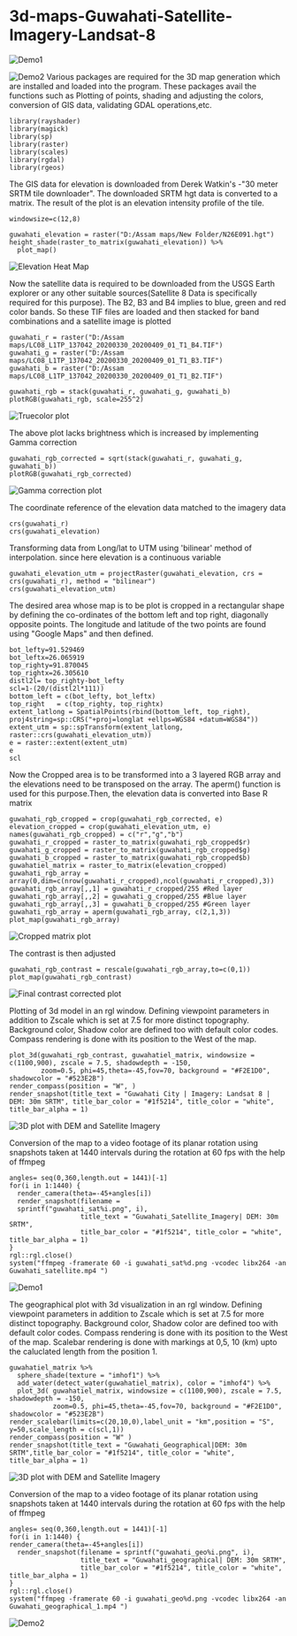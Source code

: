 # 3d-maps-Guwahati-Satellite-Imagery-Landsat-8

![Demo1](https://github.com/Hwoabam/3d-maps-Guwahati-Satellite-Imagery-Landsat-8/blob/master/Media/Animation/GIF1..gif)

![Demo2](https://github.com/Hwoabam/3d-maps-Guwahati-Satellite-Imagery-Landsat-8/blob/master/Media/Animation/GIF2.gif)
Various packages are required for the 3D map generation which are installed and loaded into the program. These packages avail the functions such as Plotting of points, shading and adjusting the colors, conversion of GIS data, validating GDAL operations,etc. 
```{r}
library(rayshader)
library(magick)
library(sp)
library(raster)
library(scales)
library(rgdal)
library(rgeos)
```
The GIS data for elevation is downloaded from Derek Watkin's -"30 meter SRTM tile downloader". The downloaded SRTM hgt data is converted to a matrix. The result of the plot is an elevation intensity profile of the tile.
```{r fig1, fig.height = 12, fig.width = 8, align= "center"}
windowsize=c(12,8)

guwahati_elevation = raster("D:/Assam maps/New Folder/N26E091.hgt")
height_shade(raster_to_matrix(guwahati_elevation)) %>%
  plot_map()
```
![Elevation Heat Map](https://github.com/Hwoabam/3d-maps-Guwahati-Satellite-Imagery-Landsat-8/blob/master/Media/Plots/Elevation_heatmap.png)

Now the satellite data is required to be downloaded from the USGS Earth explorer or any other suitable sources(Satellite 8 Data is specifically required for this purpose). The B2, B3 and B4 implies to blue, green and red color bands. So these TIF files are loaded and then stacked for band combinations and a satellite image is plotted 
```{r fig2, fig.height = 12, fig.width = 8, align= "center"}
guwahati_r = raster("D:/Assam maps/LC08_L1TP_137042_20200330_20200409_01_T1_B4.TIF")
guwahati_g = raster("D:/Assam maps/LC08_L1TP_137042_20200330_20200409_01_T1_B3.TIF")
guwahati_b = raster("D:/Assam maps/LC08_L1TP_137042_20200330_20200409_01_T1_B2.TIF")

guwahati_rgb = stack(guwahati_r, guwahati_g, guwahati_b)
plotRGB(guwahati_rgb, scale=255^2)
```
![Truecolor plot](https://github.com/Hwoabam/3d-maps-Guwahati-Satellite-Imagery-Landsat-8/blob/master/Media/Plots/RGB.png)

The above plot lacks brightness which is increased by implementing Gamma correction
```{r fig3, fig.height = 12, fig.width = 8, align= "center"}
guwahati_rgb_corrected = sqrt(stack(guwahati_r, guwahati_g, guwahati_b))
plotRGB(guwahati_rgb_corrected)
```
![Gamma correction plot](https://github.com/Hwoabam/3d-maps-Guwahati-Satellite-Imagery-Landsat-8/blob/master/Media/Plots/landsat_8_gamma_corrected.png)

The coordinate reference of the elevation data matched to the imagery data
```{r}
crs(guwahati_r)
crs(guwahati_elevation)
```
Transforming data from Long/lat to UTM using 'bilinear' method of interpolation. since here elevation is a continuous variable 
```{r}
guwahati_elevation_utm = projectRaster(guwahati_elevation, crs = crs(guwahati_r), method = "bilinear")
crs(guwahati_elevation_utm)
```
The desired area whose map is to be plot is cropped in a rectangular shape by defining the co-ordinates of the bottom left and top right, diagonally opposite points. The longitude and latitude of the two points are found using "Google Maps" and then defined.
```{r}
bot_lefty=91.529469
bot_leftx=26.065919
top_righty=91.870045
top_rightx=26.305610
distl2l= top_righty-bot_lefty  
scl=1-(20/(distl2l*111))
bottom_left = c(bot_lefty, bot_leftx)
top_right   = c(top_righty, top_rightx)
extent_latlong = SpatialPoints(rbind(bottom_left, top_right), proj4string=sp::CRS("+proj=longlat +ellps=WGS84 +datum=WGS84"))
extent_utm = sp::spTransform(extent_latlong, raster::crs(guwahati_elevation_utm))
e = raster::extent(extent_utm)
e
scl
```
Now the Cropped area is to be transformed into a 3 layered RGB array and the elevations need to be transposed on the array. The aperm() function is used for this purpose.Then, the elevation data is converted into Base R matrix
```{r fig4, fig.height = 12, fig.width = 8, align= "center"}
guwahati_rgb_cropped = crop(guwahati_rgb_corrected, e)
elevation_cropped = crop(guwahati_elevation_utm, e)
names(guwahati_rgb_cropped) = c("r","g","b")
guwahati_r_cropped = raster_to_matrix(guwahati_rgb_cropped$r)
guwahati_g_cropped = raster_to_matrix(guwahati_rgb_cropped$g)
guwahati_b_cropped = raster_to_matrix(guwahati_rgb_cropped$b)
guwahatiel_matrix = raster_to_matrix(elevation_cropped)
guwahati_rgb_array = array(0,dim=c(nrow(guwahati_r_cropped),ncol(guwahati_r_cropped),3))
guwahati_rgb_array[,,1] = guwahati_r_cropped/255 #Red layer
guwahati_rgb_array[,,2] = guwahati_g_cropped/255 #Blue layer
guwahati_rgb_array[,,3] = guwahati_b_cropped/255 #Green layer
guwahati_rgb_array = aperm(guwahati_rgb_array, c(2,1,3))
plot_map(guwahati_rgb_array)
```
![Cropped matrix plot](https://github.com/Hwoabam/3d-maps-Guwahati-Satellite-Imagery-Landsat-8/blob/master/Media/Plots/landsat_8_crop.png)

The contrast is then adjusted
```{r fig5, fig.height = 12, fig.width = 8, align= "center"}
guwahati_rgb_contrast = rescale(guwahati_rgb_array,to=c(0,1))
plot_map(guwahati_rgb_contrast)
```
![Final contrast corrected plot](https://github.com/Hwoabam/3d-maps-Guwahati-Satellite-Imagery-Landsat-8/blob/master/Media/Plots/landsat_8_crop_contrast_corrected.png)

Plotting of 3d model in an rgl window. Defining viewpoint parameters in addition to Zscale which is set at 7.5 for more distinct topography. Background color, Shadow color are defined too with default color codes. Compass rendering is done with its position to the West of the map.
```{r fig6, fig.height = 15, fig.width = 10, align= "center"}
plot_3d(guwahati_rgb_contrast, guwahatiel_matrix, windowsize = c(1100,900), zscale = 7.5, shadowdepth = -150,
        zoom=0.5, phi=45,theta=-45,fov=70, background = "#F2E1D0", shadowcolor = "#523E2B")
render_compass(position = "W", )
render_snapshot(title_text = "Guwahati City | Imagery: Landsat 8 | DEM: 30m SRTM", title_bar_color = "#1f5214", title_color = "white", title_bar_alpha = 1)
```
![3D plot with DEM and Satellite Imagery ](https://github.com/Hwoabam/3d-maps-Guwahati-Satellite-Imagery-Landsat-8/blob/master/Media/Snapshots/snap1.png)

Conversion of the map to a video footage of its planar rotation using snapshots taken at 1440 intervals during the rotation at 60 fps with the help of ffmpeg
```{r}
angles= seq(0,360,length.out = 1441)[-1]
for(i in 1:1440) {
  render_camera(theta=-45+angles[i])
  render_snapshot(filename =
  sprintf("guwahati_sat%i.png", i), 
                  title_text = "Guwahati_Satellite_Imagery| DEM: 30m SRTM",
                  title_bar_color = "#1f5214", title_color = "white", title_bar_alpha = 1)
}
rgl::rgl.close()
system("ffmpeg -framerate 60 -i guwahati_sat%d.png -vcodec libx264 -an Guwahati_satellite.mp4 ")
```
![Demo1](https://github.com/Hwoabam/3d-maps-Guwahati-Satellite-Imagery-Landsat-8/blob/master/Media/Animation/GIF1..gif)

The geographical plot with 3d visualization in an rgl window. Defining viewpoint parameters in addition to Zscale which is set at 7.5 for more distinct topography. Background color, Shadow color are defined too with default color codes. Compass rendering is done with its position to the West of the map. Scalebar rendering is done with markings at 0,5, 10 (km) upto the caluclated length from the position 1.
```{r fig7, fig.height = 15, fig.width = 10, align= "center"}
guwahatiel_matrix %>%
  sphere_shade(texture = "imhof1") %>%
  add_water(detect_water(guwahatiel_matrix), color = "imhof4") %>%
  plot_3d( guwahatiel_matrix, windowsize = c(1100,900), zscale = 7.5, shadowdepth = -150,
           zoom=0.5, phi=45,theta=-45,fov=70, background = "#F2E1D0", shadowcolor = "#523E2B")
render_scalebar(limits=c(20,10,0),label_unit = "km",position = "S", y=50,scale_length = c(scl,1))
render_compass(position = "W" )
render_snapshot(title_text = "Guwahati_Geographical|DEM: 30m SRTM",title_bar_color = "#1f5214", title_color = "white", title_bar_alpha = 1)
```
![3D plot with DEM and Satellite Imagery ](https://github.com/Hwoabam/3d-maps-Guwahati-Satellite-Imagery-Landsat-8/blob/master/Media/Snapshots/snap2.png)

Conversion of the map to a video footage of its planar rotation using snapshots taken at 1440 intervals during the rotation at 60 fps with the help of ffmpeg
```{r}
angles= seq(0,360,length.out = 1441)[-1]
for(i in 1:1440) {
render_camera(theta=-45+angles[i])
  render_snapshot(filename = sprintf("guwahati_geo%i.png", i), 
                  title_text = "Guwahati_geographical| DEM: 30m SRTM",
                  title_bar_color = "#1f5214", title_color = "white", title_bar_alpha = 1)
}
rgl::rgl.close()
system("ffmpeg -framerate 60 -i guwahati_geo%d.png -vcodec libx264 -an Guwahati_geographical_1.mp4 ")
```
![Demo2](https://github.com/Hwoabam/3d-maps-Guwahati-Satellite-Imagery-Landsat-8/blob/master/Media/Animation/GIF2.gif)
